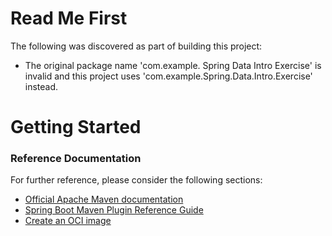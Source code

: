 # Read Me First
The following was discovered as part of building this project:

* The original package name 'com.example. Spring Data Intro Exercise' is invalid and this project uses 'com.example.Spring.Data.Intro.Exercise' instead.

# Getting Started

### Reference Documentation
For further reference, please consider the following sections:

* [Official Apache Maven documentation](https://maven.apache.org/guides/index.html)
* [Spring Boot Maven Plugin Reference Guide](https://docs.spring.io/spring-boot/docs/3.1.1/maven-plugin/reference/html/)
* [Create an OCI image](https://docs.spring.io/spring-boot/docs/3.1.1/maven-plugin/reference/html/#build-image)

